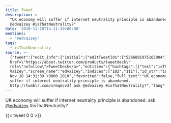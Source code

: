 ```yaml
---
title: Tweet
description: >-
  "UK economy will suffer if internet neutrality principle is abandoned.  ask
  @edvaizey #isThatNeutrality?"
date: '2010-11-18T14:11:39+00:00'
mentions:
  - '@edvaizey'
tags:
  - isThatNeutrality
source: >-
  {"tweet":{"edit_info":{"initial":{"editTweetIds":["5266891975163904"],"editableUntil":"2010-11-18T15:31:39.558Z","editsRemaining":"5","isEditEligible":true}},"retweeted":false,"source":"<a
  href=\"https://about.twitter.com/products/tweetdeck\"
  rel=\"nofollow\">TweetDeck</a>","entities":{"hashtags":[{"text":"isThatNeutrality","indices":["112","129"]}],"symbols":[],"user_mentions":[{"name":"Ed
  Vaizey","screen_name":"edvaizey","indices":["102","111"],"id_str":"18096679","id":"18096679"}],"urls":[]},"display_text_range":["0","130"],"favorite_count":"0","id_str":"5266891975163904","truncated":false,"retweet_count":"0","id":"5266891975163904","created_at":"Thu
  Nov 18 14:31:39 +0000 2010","favorited":false,"full_text":"UK economy will
  suffer if internet neutrality principle is abandoned.
  http://tumblr.com/xrmqmcv3f ask @edvaizey #isThatNeutrality?","lang":"en"}}
---
```

UK economy will suffer if internet neutrality principle is abandoned.  ask [@edvaizey](https://twitter.com/@edvaizey) #isThatNeutrality?
    
{{< tweet 0 0 >}}
    
